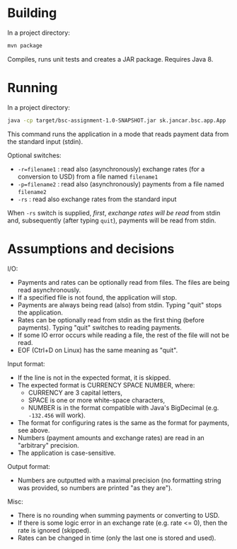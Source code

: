 # Building

In a project directory:
```bash
mvn package
```

Compiles, runs unit tests and creates a JAR package. Requires Java 8.

# Running

In a project directory:
```bash
java -cp target/bsc-assignment-1.0-SNAPSHOT.jar sk.jancar.bsc.app.App
```

This command runs the application in a mode that reads payment data from the standard input (stdin).

Optional switches:
- `-r=filename1` : read also (asynchronously) exchange rates (for a conversion to USD) from a file named `filename1`
- `-p=filename2` : read also (asynchronously) payments from a file named `filename2`
- `-rs` : read also exchange rates from the standard input

When `-rs` switch is supplied, *first*, *exchange rates will be read* from stdin and, subsequently (after typing `quit`), payments will be read from stdin.
 
# Assumptions and decisions

I/O:
- Payments and rates can be optionally read from files. The files are being read asynchronously. 
- If a specified file is not found, the application will stop.
- Payments are always being read (also) from stdin. Typing "quit" stops the application.
- Rates can be optionally read from stdin as the first thing (before payments). Typing "quit" switches to reading payments.
- If some IO error occurs while reading a file, the rest of the file will not be read.
- EOF (Ctrl+D on Linux) has the same meaning as "quit".

Input format:
- If the line is not in the expected format, it is skipped.
- The expected format is CURRENCY SPACE NUMBER, where:
    * CURRENCY are 3 capital letters,
    * SPACE is one or more white-space characters,
    * NUMBER is in the format compatible with Java's BigDecimal (e.g. `-132.456` will work).
- The format for configuring rates is the same as the format for payments, see above.
- Numbers (payment amounts and exchange rates) are read in an "arbitrary" precision.
- The application is case-sensitive.

Output format:
- Numbers are outputted with a maximal precision (no formatting string was provided, so numbers are printed "as they are").

Misc:
- There is no rounding when summing payments or converting to USD.
- If there is some logic error in an exchange rate (e.g. rate <= 0), then the rate is ignored (skipped).
- Rates can be changed in time (only the last one is stored and used).
